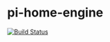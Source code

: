 # pi-home-engine

[![Build Status](https://travis-ci.org/raspberry-pi-home/pi-home-engine.svg?branch=master)](https://travis-ci.org/raspberry-pi-home/pi-home-engine)
